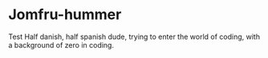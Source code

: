 # Jomfru-hummer
Test
Half danish, half spanish dude, trying to enter the world of coding, with a background of zero in coding.

